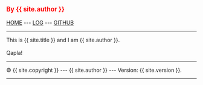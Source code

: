 ---
---
<span style="color:red; font-weight:bold; font-size:larger;">By {{ site.author }}</span>
<br> <br>
[HOME](sp221/) ---
[LOG](TXT/mylog.txt) ---
[GITHUB](https://github.com/kolokopo/sp221)
<br>
<hr>
This is {{ site.title }} and I am {{ site.author }}.
<br><br>
Qapla!
<br>
<hr>
&copy; {{ site.copyright }} --- {{ site.author }} --- Version: {{ site.version }}.
<hr>
<br>
